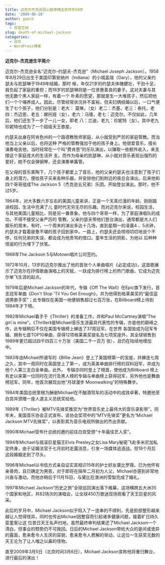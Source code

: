 ```yaml
---
title: 迈克尔杰克逊因心脏停搏去世终年50岁
date: '2009-06-28'
author: gaoch
tags:
  - 百度空间
slug: death-of-michael-jackson
categories:
  - 旧文
  - WordPress博客
---
```


**迈克尔-杰克逊生平简介**

迈克尔-杰克逊全名“迈克尔-约瑟夫-杰克逊”（Michael Joseph
Jackson）。1958年8月29日出生于美国印第安纳州（Indiana）的小城盖瑞（Gary），他的父亲约瑟夫与凯瑟琳于1949年结婚，那时
候，年仅21岁的约瑟夫体魄健壮，干劲十足，肩负起了家庭的重担；而18岁的凯瑟琳则是一位贤惠善良的妻子。这对夫妻与其他无数个黑人家庭一样，有着一个
朴素的愿望，那就是生一大堆孩子，然后把他们一个个哺养成人。因此，尽管经常状况并不富裕，但夫妇俩结婚以后，一口气便生了七个孩子，他们分别是：老大：
莫琳，（女）老二：杰基，老三：泰托，老四：杰迈恩，老五：娜托娅（女），老六：马隆，老七：迈克尔。不仅如此，几年后，他们还生下一步了一儿一女，即老
八：兰迪，老九：珍妮特（女）。其中老九珍妮特也成为了一个超级天王歌星。

约瑟夫出身在阿肯色州的一个路德教牧师家庭，从小就受到严厉的家庭管教。而当他当上父亲以后，也将这种
严格的管教强加于他的孩子身上。他很爱音乐，擅长演奏电吉他，当时经常在一个叫“费肯思”的乐队演出，以赚取一些额外收入，来支撑这个家庭庞大的生活开
支。而作为母亲的凯瑟琳，从小就对音乐表现出强烈的爱好，她不仅会弹钢琴，还会演奏单簧管。

在父母的音乐熏陶下，几个孩子都爱上了音乐，他的父亲约瑟夫也注意到了孩子们身上的潜力，便给孩子买来各种乐器，并安排他们到附近的夜总会演出。后来他和四个哥哥组成The
Jackson 5（杰克逊五兄弟）乐团。开始登台演出。那时，他不过5岁。

1964年，对大多数六岁左右的美国儿童来讲，正是一个天真烂漫的年龄。刚刚踏进校园，生活中充满了儿
童时代无穷无尽的乐趣。而对迈克尔来说，校园生活，与其他美国儿童相比，则是另一番景象。他与四个哥哥一样，为了家庭演唱队的成功，不得不接受父亲严厉的
管教。父亲约瑟夫带他们登台演出，通常都是大人们娱乐的周末，有时，一个周末的演出多达十几场，直到星期一的凌晨4
、5点钟，约瑟夫才载着疲惫不堪的孩子回到家中。一路上，约瑟夫还会唠唠叨叨地说个不停，任何兄弟的失误，都会成为他责骂的借口。童年生活的阴影，为他以
后种种怪诞的行为埋下了伏笔。

1968年The Jackson 5与Motown唱片公司签约。

1972年10月，13岁的迈克尔推出了他的首张个人单曲唱片《必定成功》，这首歌展示了迈克尔在抒情歌曲演唱上的天赋，一跃成为排行榜上的热门歌曲，它成为迈克尔单飞生涯的起点。

1979年后是Michael Jackson的年代，专辑《Off The
Wall》在Epic旗下发行，首支冠军单曲《Don't Stop 'Til You Get
Enough》，并为他得到格莱美奖的“最佳蓝调男歌手奖”；此专辑仅在美国一地便销售超过七百万张，在Billboard榜上待到1984年才下榜。

1982年Michael着手于《Thriller》的准备工作，并和Paul McCartney演唱“The
girl is
mine”。《Thriller》是Michael音乐生涯最具代表性的专辑，亦是他的巅峰之作，此专辑稍后不仅在美国专辑榜上蝉连了37周冠军、在世界
各国皆成为冠军专辑、拥有七首TOP10单曲、获得12项格莱美奖提名及七项奖座外，其全球销售到1989年更已超过四千四百三十万张（美国二千一百万
张），且仍在陆续地增加中。

1983年由Michael所谱写的《Billie
Jean》登上了美国榜第一的宝座，并蝉连七周之久，其中一周同时在英国登上了第一，成为英美单曲排行榜的双料冠军，并成为他个人第三支白金单曲。此外，
专辑亦同时登上了榜首，使他成为Billboard
榜上有史以来第一位同时在流行及黑人榜的专辑与单曲榜上获得冠军，另外他也是舞曲榜冠军。同年，他首次展现出他“月球漫步
Moonwalking”的特殊舞步。

1984年美国总统里根为酬谢Michael在不酗酒驾车的活动中的成效卓著，特邀他至白宫并颁赠一座人道主义总统奖给他。

1989年《Thriller》被MTV先锋奖推崇为“世界音乐史上最伟大的音乐录影带”。同年末，美国音乐协会正式宣布，该协会奖项中的“MTV先锋奖”更名为“Michael
Jackson MTV先锋奖”，以表彰其为音乐电视所做出的杰出贡献。

1990年Michael受布什总统的邀约前往白宫受颁“十年最佳艺人奖”。

1994年Michael与摇滚巨星猫王Elvis Presley之女Lisa
Mary秘密飞赴多米尼加私定终身，由于证婚法官于七月初时走露消息，引发一场媒体追逐战。但18个月后这段婚姻走到了尽头。

1996年Michael以书信方式亲自证实其相识15年的护士好友黛比罗薇，已为他怀有亲骨肉，且已确定为男孩，对于即将在隔年二月初为人父，Michael亦感到非常地兴奋与激动，而他亦稍后于11月15日，与黛比在澳洲的雪梨完成了婚礼。

1997年Michael
Jackson“历史之旅”全球巡回演出落下帷幕，这场横跨五大洲35个国家和地区，共82场次的演唱会，让全球450万歌迷现场观看了天王巨星的风采。

此后的岁月中，Michael
Jackson似乎陷入了一连串的不顺利，先是脸部整形越来越让人觉得怪异，同时也传出Michael因整容而引起诸多健康问题，接着旷日持久娈童案让这
位昔日天王名声扫地，虽然最终审判结果还了Michael
Jackson一个清白，但事业的颓势仍不可挽回。日后的Michael
Jackson带给大众的是间或诡异的露面，愈来愈令人生厌的容貌，愈来愈令人费解的举动，让这位一生获奖无数的天王沦为了让人嗤之以鼻的怪物。

直至2009年3月5日（北京时间3月6日），Michael
Jackson宣称他将重归舞台，进行最后的演出！
